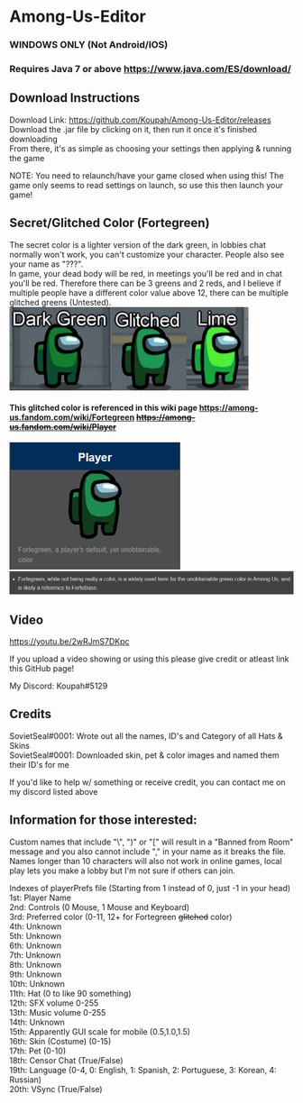 # Among-Us-Editor

### WINDOWS ONLY (Not Android/IOS) ###  
### Requires Java 7 or above https://www.java.com/ES/download/ ###  

## Download Instructions ##  

Download Link: https://github.com/Koupah/Among-Us-Editor/releases  
Download the .jar file by clicking on it, then run it once it's finished downloading  
From there, it's as simple as choosing your settings then applying & running the game  
  
NOTE: You need to relaunch/have your game closed when using this! 
The game only seems to read settings on launch, so use this then launch your game!

## Secret/Glitched Color (Fortegreen) ##
The secret color is a lighter version of the dark green, in lobbies chat normally won't work, you can't customize your character. People also see your name as "???".  
In game, your dead body will be red, in meetings you'll be red and in chat you'll be red.
Therefore there can be 3 greens and 2 reds, and I believe if multiple people have a different color value above 12, there can be multiple glitched greens (Untested).  
![](images/differences.png)

#### This glitched color is referenced in this wiki page https://among-us.fandom.com/wiki/Fortegreen ~~https://among-us.fandom.com/wiki/Player~~ ####
![](images/fortegreen.png)  
![](images/fortegreen1.png)  
  
## Video ##  
https://youtu.be/2wRJmS7DKpc

If you upload a video showing or using this please give credit or atleast link this GitHub page!

My Discord: Koupah#5129

## Credits ##  
SovietSeal#0001: Wrote out all the names, ID's and Category of all Hats & Skins  
SovietSeal#0001: Downloaded skin, pet & color images and named them their ID's for me

If you'd like to help w/ something or receive credit, you can contact me on my discord listed above 

## Information for those interested: ##  

Custom names that include "\\", ")" or "\[" will result in a "Banned from Room" message and you also cannot include "," in your name as it breaks the file.  
Names longer than 10 characters will also not work in online games, local play lets you make a lobby but I'm not sure if others can join.

Indexes of playerPrefs file (Starting from 1 instead of 0, just -1 in your head)  
1st: Player Name  
2nd: Controls (0 Mouse, 1 Mouse and Keyboard)  
3rd: Preferred color (0-11, 12+ for Fortegreen ~~glitched~~ color)  
4th: Unknown  
5th: Unknown  
6th: Unknown  
7th: Unknown  
8th: Unknown  
9th: Unknown  
10th: Unknown  
11th: Hat (0 to like 90 something)  
12th: SFX volume 0-255  
13th: Music volume 0-255  
14th: Unknown  
15th: Apparently GUI scale for mobile (0.5,1.0,1.5)  
16th: Skin (Costume) (0-15)  
17th: Pet (0-10)  
18th: Censor Chat (True/False)  
19th: Language (0-4, 0: English, 1: Spanish, 2: Portuguese, 3: Korean, 4: Russian)  
20th: VSync (True/False)  
